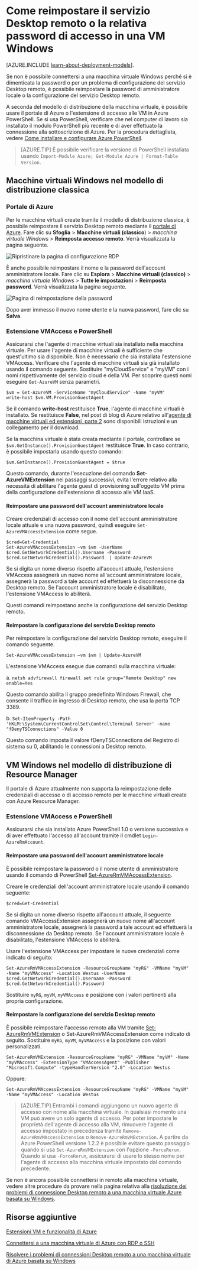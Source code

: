 <properties
	pageTitle="Reimpostare la password o il desktop remoto in una VM Windows | Microsoft Azure"
	description="Reimpostare la password di amministratore o i servizi Desktop remoto in una VM Windows creata con il modello di distribuzione di gestione risorse."
	services="virtual-machines-windows"
	documentationCenter=""
	authors="iainfoulds"
	manager="timlt"
	editor=""
	tags="azure-resource-manager"/>

<tags
	ms.service="virtual-machines-windows"
	ms.workload="infrastructure-services"
	ms.tgt_pltfrm="vm-windows"
	ms.devlang="na"
	ms.topic="article"
	ms.date="04/12/2016"
	ms.author="iainfou"/>

# Come reimpostare il servizio Desktop remoto o la relativa password di accesso in una VM Windows

[AZURE.INCLUDE [learn-about-deployment-models](../../includes/learn-about-deployment-models-both-include.md)].


Se non è possibile connettersi a una macchina virtuale Windows perché si è dimenticata la password o per un problema di configurazione del servizio Desktop remoto, è possibile reimpostare la password di amministratore locale o la configurazione del servizio Desktop remoto.

A seconda del modello di distribuzione della macchina virtuale, è possibile usare il portale di Azure o l'estensione di accesso alle VM in Azure PowerShell. Se si usa PowerShell, verificare che nel computer di lavoro sia installato il modulo PowerShell più recente e di aver effettuato la connessione alla sottoscrizione di Azure. Per la procedura dettagliata, vedere [Come installare e configurare Azure PowerShell](../powershell-install-configure.md).


> [AZURE.TIP] È possibile verificare la versione di PowerShell installata usando `Import-Module Azure; Get-Module Azure | Format-Table Version`.


## Macchine virtuali Windows nel modello di distribuzione classica

### Portale di Azure

Per le macchine virtuali create tramite il modello di distribuzione classica, è possibile reimpostare il servizio Desktop remoto mediante il [portale di Azure](https://portal.azure.com). Fare clic su **Sfoglia** > **Macchine virtuali (classico**) > *macchina virtuale Windows* > **Reimposta accesso remoto**. Verrà visualizzata la pagina seguente.


![Ripristinare la pagina di configurazione RDP](./media/virtual-machines-windows-reset-rdp/Portal-RDP-Reset-Windows.png)

È anche possibile reimpostare il nome e la password dell'account amministratore locale. Fare clic su **Esplora** > **Macchine virtuali (classico)** > *macchina virtuale Windows* > **Tutte le impostazioni** > **Reimposta password**. Verrà visualizzata la pagina seguente.

![Pagina di reimpostazione della password](./media/virtual-machines-windows-reset-rdp/Portal-PW-Reset-Windows.png)

Dopo aver immesso il nuovo nome utente e la nuova password, fare clic su **Salva**.

### Estensione VMAccess e PowerShell

Assicurarsi che l'agente di macchine virtuali sia installato nella macchina virtuale. Per usare l'agente di macchine virtuali è sufficiente che quest'ultimo sia disponibile. Non è necessario che sia installata l'estensione VMAccess. Verificare che l'agente di macchine virtuali sia già installato usando il comando seguente. Sostituire "myCloudService" e "myVM" con i nomi rispettivamente del servizio cloud e della VM. Per scoprire questi nomi eseguire `Get-AzureVM` senza parametri.

	$vm = Get-AzureVM -ServiceName "myCloudService" -Name "myVM"
	write-host $vm.VM.ProvisionGuestAgent

Se il comando **write-host** restituisce **True**, l'agente di macchine virtuali è installato. Se restituisce **False**, nel post di blog di Azure relativo all'[agente di macchine virtuali ed estensioni, parte 2](http://go.microsoft.com/fwlink/p/?linkid=403947&clcid=0x409) sono disponibili istruzioni e un collegamento per il download.

Se la macchina virtuale è stata creata mediante il portale, controllare se `$vm.GetInstance().ProvisionGuestAgent` restituisce **True**. In caso contrario, è possibile impostarla usando questo comando:

	$vm.GetInstance().ProvisionGuestAgent = $true

Questo comando, durante l'esecuzione del comando **Set-AzureVMExtension** nei passaggi successivi, evita l'errore relativo alla necessità di abilitare l'agente guest di provisioning sull'oggetto VM prima della configurazione dell'estensione di accesso alle VM IaaS.

#### **Reimpostare una password dell'account amministratore locale**

Creare credenziali di accesso con il nome dell'account amministratore locale attuale e una nuova password, quindi eseguire `Set-AzureVMAccessExtension` come segue.

	$cred=Get-Credential
	Set-AzureVMAccessExtension –vm $vm -UserName $cred.GetNetworkCredential().Username -Password $cred.GetNetworkCredential().Password  | Update-AzureVM

Se si digita un nome diverso rispetto all'account attuale, l'estensione VMAccess assegnerà un nuovo nome all'account amministratore locale, assegnerà la password a tale account ed effettuerà la disconnessione da Desktop remoto. Se l'account amministratore locale è disabilitato, l'estensione VMAccess lo abiliterà.

Questi comandi reimpostano anche la configurazione del servizio Desktop remoto.

#### **Reimpostare la configurazione del servizio Desktop remoto**

Per reimpostare la configurazione del servizio Desktop remoto, eseguire il comando seguente.

	Set-AzureVMAccessExtension –vm $vm | Update-AzureVM

L'estensione VMAccess esegue due comandi sulla macchina virtuale:

a. `netsh advfirewall firewall set rule group="Remote Desktop" new enable=Yes`

Questo comando abilita il gruppo predefinito Windows Firewall, che consente il traffico in ingresso di Desktop remoto, che usa la porta TCP 3389.

b. `Set-ItemProperty -Path 'HKLM:\System\CurrentControlSet\Control\Terminal Server' -name "fDenyTSConnections" -Value 0`

Questo comando imposta il valore fDenyTSConnections del Registro di sistema su 0, abilitando le connessioni a Desktop remoto.


## VM Windows nel modello di distribuzione di Resource Manager

Il portale di Azure attualmente non supporta la reimpostazione delle credenziali di accesso o di accesso remoto per le macchine virtuali create con Azure Resource Manager.


### Estensione VMAccess e PowerShell

Assicurarsi che sia installato Azure PowerShell 1.0 o versione successiva e di aver effettuato l'accesso all'account tramite il cmdlet `Login-AzureRmAccount`.

#### **Reimpostare una password dell'account amministratore locale**

È possibile reimpostare la password o il nome utente di amministratore usando il comando di PowerShell [Set-AzureRmVMAccessExtension](https://msdn.microsoft.com/library/mt619447.aspx).

Creare le credenziali dell'account amministratore locale usando il comando seguente:

	$cred=Get-Credential

Se si digita un nome diverso rispetto all'account attuale, il seguente comando VMAccessExtension assegnerà un nuovo nome all'account amministratore locale, assegnerà la password a tale account ed effettuerà la disconnessione da Desktop remoto. Se l'account amministratore locale è disabilitato, l'estensione VMAccess lo abiliterà.

Usare l'estensione VMAccess per impostare le nuove credenziali come indicato di seguito:

	Set-AzureRmVMAccessExtension -ResourceGroupName "myRG" -VMName "myVM" -Name "myVMAccess" -Location Westus -UserName $cred.GetNetworkCredential().Username -Password $cred.GetNetworkCredential().Password


Sostituire `myRG`, `myVM`, `myVMAccess` e posizione con i valori pertinenti alla propria configurazione.


#### **Reimpostare la configurazione del servizio Desktop remoto**

È possibile reimpostare l'accesso remoto alla VM tramite [Set-AzureRmVMExtension](https://msdn.microsoft.com/library/mt603745.aspx) o Set-AzureRmVMAccessExtension come indicato di seguito. Sostituire `myRG`, `myVM`, `myVMAccess` e la posizione con valori personalizzati.

	Set-AzureRmVMExtension -ResourceGroupName "myRG" -VMName "myVM" -Name "myVMAccess" -ExtensionType "VMAccessAgent" -Publisher "Microsoft.Compute" -typeHandlerVersion "2.0" -Location Westus

Oppure:<br>

	Set-AzureRmVMAccessExtension -ResourceGroupName "myRG" -VMName "myVM" -Name "myVMAccess" -Location Westus


> [AZURE.TIP] Entrambi i comandi aggiungono un nuovo agente di accesso con nome alla macchina virtuale. In qualsiasi momento una VM può avere un solo agente di accesso. Per poter impostare le proprietà dell'agente di accesso alla VM, rimuovere l'agente di accesso impostato in precedenza tramite `Remove-AzureRmVMAccessExtension` o `Remove-AzureRmVMExtension`. A partire da Azure PowerShell versione 1.2.2 è possibile evitare questo passaggio quando si usa `Set-AzureRmVMExtension` con l'opzione `-ForceRerun`. Quando si usa `-ForceRerun`, assicurarsi di usare lo stesso nome per l'agente di accesso alla macchina virtuale impostato dal comando precedente.


Se non è ancora possibile connettersi in remoto alla macchina virtuale, vedere altre procedure da provare nella pagina relativa alla [risoluzione dei problemi di connessione Desktop remoto a una macchina virtuale Azure basata su Windows](virtual-machines-windows-troubleshoot-rdp-connection.md).


## Risorse aggiuntive

[Estensioni VM e funzionalità di Azure](virtual-machines-windows-extensions-features.md)

[Connettersi a una macchina virtuale di Azure con RDP o SSH](http://msdn.microsoft.com/library/azure/dn535788.aspx)

[Risolvere i problemi di connessioni Desktop remoto a una macchina virtuale di Azure basata su Windows](virtual-machines-windows-troubleshoot-rdp-connection.md)

<!---HONumber=AcomDC_0420_2016-->